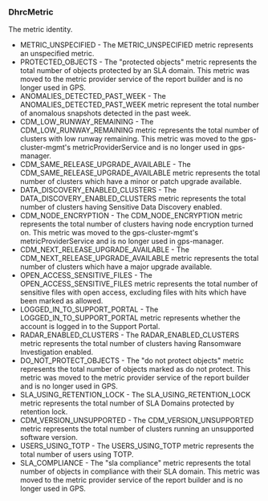 ### DhrcMetric
The metric identity.

- METRIC_UNSPECIFIED - The METRIC_UNSPECIFIED metric represents an unspecified metric.
- PROTECTED_OBJECTS - The "protected objects" metric represents the total number of objects
protected by an SLA domain.
This metric was moved to the metric provider
service of the report builder and is no longer used in GPS.
- ANOMALIES_DETECTED_PAST_WEEK - The ANOMALIES_DETECTED_PAST_WEEK metric represent the total
number of anomalous snapshots detected in the past week.
- CDM_LOW_RUNWAY_REMAINING - The CDM_LOW_RUNWAY_REMAINING metric represents the total number of clusters
with low runway remaining. This metric was moved to the
gps-cluster-mgmt's metricProviderService and
is no longer used in gps-manager.
- CDM_SAME_RELEASE_UPGRADE_AVAILABLE - The CDM_SAME_RELEASE_UPGRADE_AVAILABLE metric represents the total number
of clusters which have a minor or patch upgrade available.
- DATA_DISCOVERY_ENABLED_CLUSTERS - The DATA_DISCOVERY_ENABLED_CLUSTERS metric represents the total number of
clusters having Sensitive Data Discovery enabled.
- CDM_NODE_ENCRYPTION - The CDM_NODE_ENCRYPTION metric represents the total number of clusters
having node encryption turned on. This metric was moved to the
gps-cluster-mgmt's metricProviderService and
is no longer used in gps-manager.
- CDM_NEXT_RELEASE_UPGRADE_AVAILABLE - The CDM_NEXT_RELEASE_UPGRADE_AVAILABLE metric represents the total number
of clusters which have a major upgrade available.
- OPEN_ACCESS_SENSITIVE_FILES - The OPEN_ACCESS_SENSITIVE_FILES metric represents the total number of
sensitive files with open access, excluding files with hits which have
been marked as allowed.
- LOGGED_IN_TO_SUPPORT_PORTAL - The LOGGED_IN_TO_SUPPORT_PORTAL metric represents whether the account is
logged in to the Support Portal.
- RADAR_ENABLED_CLUSTERS - The RADAR_ENABLED_CLUSTERS metric represents the total number of clusters
having Ransomware Investigation enabled.
- DO_NOT_PROTECT_OBJECTS - The "do not protect objects" metric represents the total number of objects
marked as do not protect.
This metric was moved to the metric provider
service of the report builder and is no longer used in GPS.
- SLA_USING_RETENTION_LOCK - The SLA_USING_RETENTION_LOCK metric represents the total number of SLA
Domains protected by retention lock.
- CDM_VERSION_UNSUPPORTED - The CDM_VERSION_UNSUPPORTED metric represents the total number of clusters
running an unsupported software version.
- USERS_USING_TOTP - The USERS_USING_TOTP metric represents the total number of users
using TOTP.
- SLA_COMPLIANCE - The "sla compliance" metric represents the total number of objects in
compliance with their SLA domain.
This metric was moved to the metric provider
service of the report builder and is no longer used in GPS.

